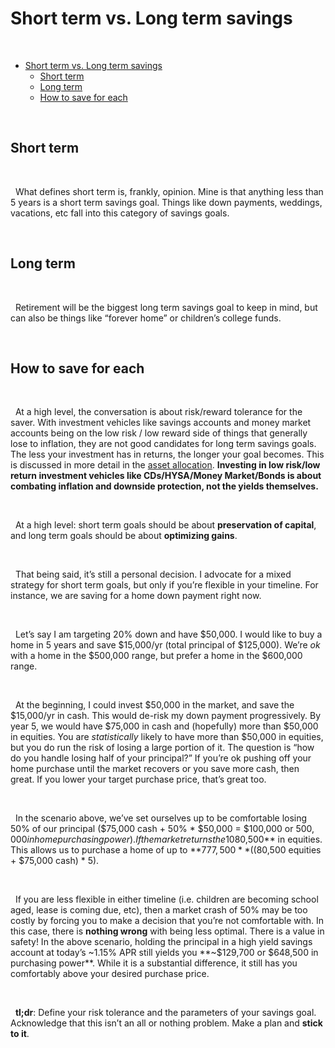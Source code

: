 # Short term vs. Long term savings

&nbsp;  

- [Short term vs. Long term savings](#short-term-vs-long-term-savings)
  - [Short term](#short-term)
  - [Long term](#long-term)
  - [How to save for each](#how-to-save-for-each)

&nbsp;

## Short term

&nbsp;

  What defines short term is, frankly, opinion. Mine is that anything less than 5 years is a short term savings goal. Things like down payments, weddings, vacations, etc fall into this category of savings goals.

&nbsp;  

## Long term

&nbsp;

  Retirement will be the biggest long term savings goal to keep in mind, but can also be things like “forever home” or children’s college funds.

&nbsp;

## How to save for each

&nbsp;  

  At a high level, the conversation is about risk/reward tolerance for the saver. With investment vehicles like savings accounts and money market accounts being on the low risk / low reward side of things that generally lose to inflation, they are not good candidates for long term savings goals. The less your investment has in returns, the longer your goal becomes. This is discussed in more detail in the [asset allocation](/investments/asset-allocation). **Investing in low risk/low return investment vehicles like CDs/HYSA/Money Market/Bonds is about combating inflation and downside protection, not the yields themselves.**

&nbsp;  

  At a high level: short term goals should be about **preservation of capital**, and long term goals should be about **optimizing gains**.

&nbsp;  

  That being said, it’s still a personal decision. I advocate for a mixed strategy for short term goals, but only if you’re flexible in your timeline. For instance, we are saving for a home down payment right now. 

&nbsp;  

  Let’s say I am targeting 20% down and have $50,000. I would like to buy a home in 5 years and save $15,000/yr (total principal of $125,000). We’re _ok_ with a home in the $500,000 range, but prefer a home in the $600,000 range.

&nbsp;

  At the beginning, I could invest $50,000 in the market, and save the $15,000/yr in cash. This would de-risk my down payment progressively. By year 5, we would have $75,000 in cash and (hopefully) more than $50,000 in equities. You are _statistically_ likely to have more than $50,000 in equities, but you do run the risk of losing a large portion of it. The question is “how do you handle losing half of your principal?” If you’re ok pushing off your home purchase until the market recovers or you save more cash, then great. If you lower your target purchase price, that’s great too.

&nbsp;  

  In the scenario above, we’ve set ourselves up to be comfortable losing 50% of our principal ($75,000 cash + 50% * $50,000 = $100,000 or $500,000 in home purchasing power). If the market returns the 10% YoY it historically has, we have over **$80,500** in equities. This allows us to purchase a home of up to **$777,500** (($80,500 equities + $75,000 cash) * 5).

&nbsp;  

  If you are less flexible in either timeline (i.e. children are becoming school aged, lease is coming due, etc), then a market crash of 50% may be too costly by forcing you to make a decision that you’re not comfortable with. In this case, there is **nothing wrong** with being less optimal. There is a value in safety! In the above scenario, holding the principal in a high yield savings account at today’s ~1.15% APR still yields you **~$129,700 or $648,500 in purchasing power**. While it is a substantial difference, it still has you comfortably above your desired purchase price.


&nbsp;  

  **tl;dr**: Define your risk tolerance and the parameters of your savings goal. Acknowledge that this isn’t an all or nothing problem. Make a plan and **stick to it**.

